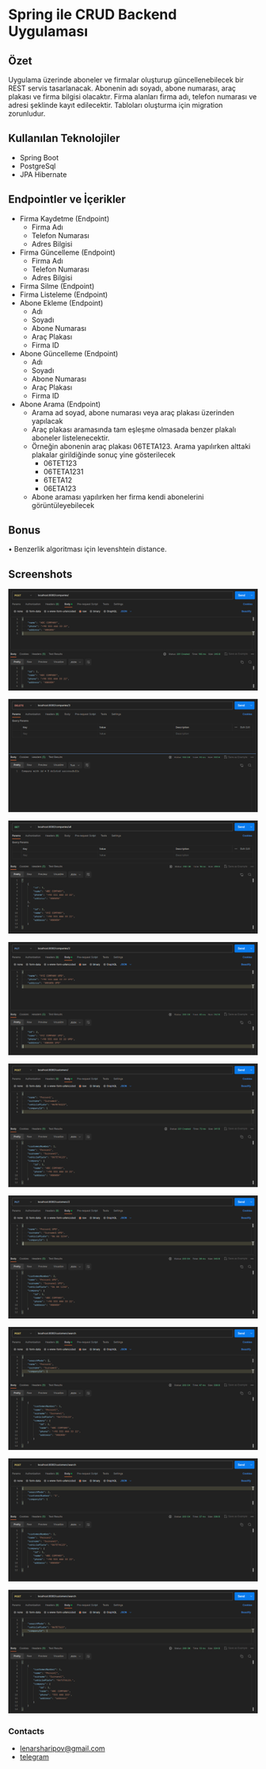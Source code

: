# Spring ile CRUD Backend Uygulaması

## Özet

Uygulama üzerinde aboneler ve firmalar oluşturup güncellenebilecek bir REST servis
tasarlanacak. Abonenin adı soyadı, abone numarası, araç plakası ve firma bilgisi olacaktır. Firma
alanları firma adı, telefon numarası ve adresi şeklinde kayıt edilecektir. Tabloları oluşturma için
migration zorunludur.

## Kullanılan Teknolojiler

<ul>
    <li>Spring Boot</li>
    <li>PostgreSql</li>
    <li>JPA Hibernate</li>
</ul>


## Endpointler ve İçerikler

<ul>
    <li>Firma Kaydetme (Endpoint)
        <ul>
            <li>Firma Adı</li>
            <li>Telefon Numarası</li>
            <li>Adres Bilgisi</li>
        </ul>
    </li>
    <li>Firma Güncelleme (Endpoint)
        <ul>
            <li>Firma Adı</li>
            <li>Telefon Numarası</li>
            <li>Adres Bilgisi</li>
        </ul>
    </li>
    <li>Firma Silme (Endpoint)</li>
    <li>Firma Listeleme (Endpoint)</li>
    <li>Abone Ekleme (Endpoint)
        <ul>
            <li>Adı</li>
            <li>Soyadı</li>
            <li>Abone Numarası</li>
            <li>Araç Plakası</li>
            <li>Firma ID</li>
        </ul>
    </li>
    <li>Abone Güncelleme (Endpoint)
        <ul>
            <li>Adı</li>
            <li>Soyadı</li>
            <li>Abone Numarası</li>
            <li>Araç Plakası</li>
            <li>Firma ID</li>
        </ul>
    </li>
    <li>Abone Arama (Endpoint)
        <ul>
            <li>Arama ad soyad, abone numarası veya araç plakası üzerinden yapılacak</li>
            <li>Araç plakası aramasında tam eşleşme olmasada benzer plakalı aboneler listelenecektir.</li>
            <li>Örneğin abonenin araç plakası 06TETA123. Arama yapılırken alttaki plakalar
                girildiğinde sonuç yine gösterilecek
                <ul>
                    <li>06TET123</li>
                    <li>06TETA1231</li>
                    <li>6TETA12</li>
                    <li>06ETA123</li>
                </ul>
            </li>
            <li>Abone araması yapılırken her firma kendi abonelerini görüntüleyebilecek</li>
        </ul>
    </li>
</ul>

## Bonus

• Benzerlik algoritması için levenshtein distance. 

## Screenshots
![001_create_company.png](src%2Fmain%2Fresources%2Fstatic%2Fscreenshots%2F001_create_company.png)

![002_delete_company.png](src%2Fmain%2Fresources%2Fstatic%2Fscreenshots%2F002_delete_company.png)

![003_find_all_companies.png](src%2Fmain%2Fresources%2Fstatic%2Fscreenshots%2F003_find_all_companies.png)

![004_update_company.png](src%2Fmain%2Fresources%2Fstatic%2Fscreenshots%2F004_update_company.png)

![005_create_customer.png](src%2Fmain%2Fresources%2Fstatic%2Fscreenshots%2F005_create_customer.png)

![006_update_customer.png](src%2Fmain%2Fresources%2Fstatic%2Fscreenshots%2F006_update_customer.png)

![007_find_customer_by_name.png](src%2Fmain%2Fresources%2Fstatic%2Fscreenshots%2F007_find_customer_by_name.png)

![008_find_customer_by_number.png](src%2Fmain%2Fresources%2Fstatic%2Fscreenshots%2F008_find_customer_by_number.png)

![009_find_customers_by_plate.png](src%2Fmain%2Fresources%2Fstatic%2Fscreenshots%2F009_find_customers_by_plate.png)

### Contacts
<ul>
    <li><a href="mailto:lenarsharipov@gmail.com">lenarsharipov@gmail.com</a></li>
    <li><a href="https://t.me/LenarSharipov" rel="nofollow">telegram</a></li>
</ul>
